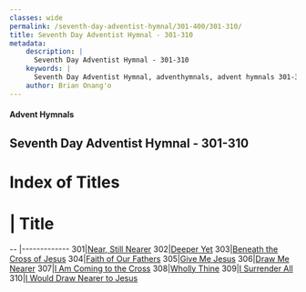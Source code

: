 ```yaml
---
classes: wide
permalink: /seventh-day-adventist-hymnal/301-400/301-310/
title: Seventh Day Adventist Hymnal - 301-310
metadata:
    description: |
      Seventh Day Adventist Hymnal - 301-310
    keywords: |
      Seventh Day Adventist Hymnal, adventhymnals, advent hymnals 301-310
    author: Brian Onang'o
---
```


#### Advent Hymnals
## Seventh Day Adventist Hymnal - 301-310

# Index of Titles
# | Title                        
-- |-------------
301|[Near, Still Nearer](/seventh-day-adventist-hymnal/301-400/301-310/Near,-Still-Nearer)
302|[Deeper Yet](/seventh-day-adventist-hymnal/301-400/301-310/Deeper-Yet)
303|[Beneath the Cross of Jesus](/seventh-day-adventist-hymnal/301-400/301-310/Beneath-the-Cross-of-Jesus)
304|[Faith of Our Fathers](/seventh-day-adventist-hymnal/301-400/301-310/Faith-of-Our-Fathers)
305|[Give Me Jesus](/seventh-day-adventist-hymnal/301-400/301-310/Give-Me-Jesus)
306|[Draw Me Nearer](/seventh-day-adventist-hymnal/301-400/301-310/Draw-Me-Nearer)
307|[I Am Coming to the Cross](/seventh-day-adventist-hymnal/301-400/301-310/I-Am-Coming-to-the-Cross)
308|[Wholly Thine](/seventh-day-adventist-hymnal/301-400/301-310/Wholly-Thine)
309|[I Surrender All](/seventh-day-adventist-hymnal/301-400/301-310/I-Surrender-All)
310|[I Would Draw Nearer to Jesus](/seventh-day-adventist-hymnal/301-400/301-310/I-Would-Draw-Nearer-to-Jesus)